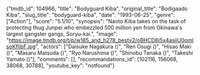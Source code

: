 {"tmdb_id": 104966, "title": "Bodyguard Kiba", "original_title": "Bodigaado Kiba", "slug_title": "bodyguard-kiba", "date": "1993-06-25", "genre": ["Action"], "score": "5.1/10", "synopsis": "Naoto Kiba takes on the task of protecting thug Junpei who embezzled 500 million yen from Okinawa's largest gangster gangs, Soryu-kai.", "image": "https://image.tmdb.org/t/p/w185_and_h278_bestv2/oBHCD8i5x4asjjU0omlsoKfljbF.jpg", "actors": ["Daisuke Nagakura ()", "Ren Osugi ()", "Hisao Maki ()", "Masaru Matsuda ()", "Ryo Narushima ()", "Shinobu Tanaka ()", "Takeshi Yamato ()"], "comments": [], "recommandations_id": [102116, 156068, 38068, 30788], "youtube_key": "notfound"}
